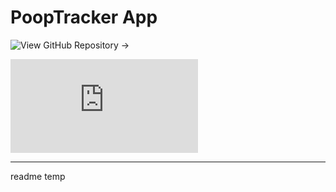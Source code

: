 # PoopTracker App
![View GitHub Repository ->](https://github.com/everdro1d/PoopTrackerApp/)

![Go to Project page ->](https://everdro1d.github.io/projects.html#poop-tracker-app)

---

readme temp
